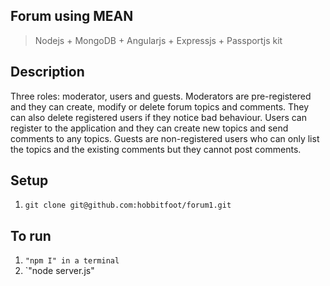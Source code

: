 ## Forum using MEAN
> Nodejs + MongoDB + Angularjs + Expressjs + Passportjs kit

## Description
Three roles: moderator, users and guests. Moderators are pre-registered and they can create, modify or delete forum topics and comments. They can also delete registered users if they notice bad behaviour. Users can register to the application and they can create new topics and send comments to any topics. Guests are non-registered users who can only list the topics and the existing comments but they cannot post comments.

## Setup

1. `git clone git@github.com:hobbitfoot/forum1.git `


## To run

1. `"npm I" in a terminal`
2. `"node server.js" 